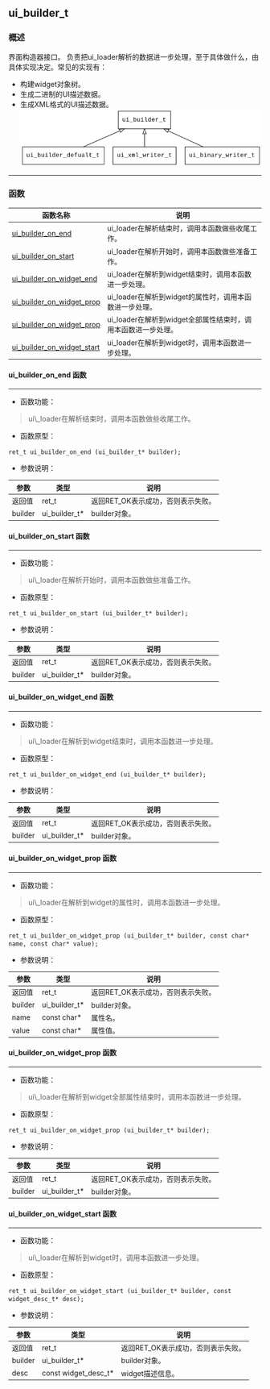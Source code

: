 ## ui\_builder\_t
### 概述
界面构造器接口。
负责把ui\_loader解析的数据进一步处理，至于具体做什么，由具体实现决定。常见的实现有：
* 构建widget对象树。
* 生成二进制的UI描述数据。
* 生成XML格式的UI描述数据。
![image](images/ui_builder_t_0.png)


----------------------------------
### 函数
<p id="ui_builder_t_methods">

| 函数名称 | 说明 | 
| -------- | ------------ | 
| <a href="#ui_builder_t_ui_builder_on_end">ui\_builder\_on\_end</a> | ui\_loader在解析结束时，调用本函数做些收尾工作。 |
| <a href="#ui_builder_t_ui_builder_on_start">ui\_builder\_on\_start</a> | ui\_loader在解析开始时，调用本函数做些准备工作。 |
| <a href="#ui_builder_t_ui_builder_on_widget_end">ui\_builder\_on\_widget\_end</a> | ui\_loader在解析到widget结束时，调用本函数进一步处理。 |
| <a href="#ui_builder_t_ui_builder_on_widget_prop">ui\_builder\_on\_widget\_prop</a> | ui\_loader在解析到widget的属性时，调用本函数进一步处理。 |
| <a href="#ui_builder_t_ui_builder_on_widget_prop">ui\_builder\_on\_widget\_prop</a> | ui\_loader在解析到widget全部属性结束时，调用本函数进一步处理。 |
| <a href="#ui_builder_t_ui_builder_on_widget_start">ui\_builder\_on\_widget\_start</a> | ui\_loader在解析到widget时，调用本函数进一步处理。 |
#### ui\_builder\_on\_end 函数
-----------------------

* 函数功能：

> <p id="ui_builder_t_ui_builder_on_end">ui\_loader在解析结束时，调用本函数做些收尾工作。


* 函数原型：

```
ret_t ui_builder_on_end (ui_builder_t* builder);
```

* 参数说明：

| 参数 | 类型 | 说明 |
| -------- | ----- | --------- |
| 返回值 | ret\_t | 返回RET\_OK表示成功，否则表示失败。 |
| builder | ui\_builder\_t* | builder对象。 |
#### ui\_builder\_on\_start 函数
-----------------------

* 函数功能：

> <p id="ui_builder_t_ui_builder_on_start">ui\_loader在解析开始时，调用本函数做些准备工作。


* 函数原型：

```
ret_t ui_builder_on_start (ui_builder_t* builder);
```

* 参数说明：

| 参数 | 类型 | 说明 |
| -------- | ----- | --------- |
| 返回值 | ret\_t | 返回RET\_OK表示成功，否则表示失败。 |
| builder | ui\_builder\_t* | builder对象。 |
#### ui\_builder\_on\_widget\_end 函数
-----------------------

* 函数功能：

> <p id="ui_builder_t_ui_builder_on_widget_end">ui\_loader在解析到widget结束时，调用本函数进一步处理。


* 函数原型：

```
ret_t ui_builder_on_widget_end (ui_builder_t* builder);
```

* 参数说明：

| 参数 | 类型 | 说明 |
| -------- | ----- | --------- |
| 返回值 | ret\_t | 返回RET\_OK表示成功，否则表示失败。 |
| builder | ui\_builder\_t* | builder对象。 |
#### ui\_builder\_on\_widget\_prop 函数
-----------------------

* 函数功能：

> <p id="ui_builder_t_ui_builder_on_widget_prop">ui\_loader在解析到widget的属性时，调用本函数进一步处理。


* 函数原型：

```
ret_t ui_builder_on_widget_prop (ui_builder_t* builder, const char* name, const char* value);
```

* 参数说明：

| 参数 | 类型 | 说明 |
| -------- | ----- | --------- |
| 返回值 | ret\_t | 返回RET\_OK表示成功，否则表示失败。 |
| builder | ui\_builder\_t* | builder对象。 |
| name | const char* | 属性名。 |
| value | const char* | 属性值。 |
#### ui\_builder\_on\_widget\_prop 函数
-----------------------

* 函数功能：

> <p id="ui_builder_t_ui_builder_on_widget_prop">ui\_loader在解析到widget全部属性结束时，调用本函数进一步处理。


* 函数原型：

```
ret_t ui_builder_on_widget_prop (ui_builder_t* builder);
```

* 参数说明：

| 参数 | 类型 | 说明 |
| -------- | ----- | --------- |
| 返回值 | ret\_t | 返回RET\_OK表示成功，否则表示失败。 |
| builder | ui\_builder\_t* | builder对象。 |
#### ui\_builder\_on\_widget\_start 函数
-----------------------

* 函数功能：

> <p id="ui_builder_t_ui_builder_on_widget_start">ui\_loader在解析到widget时，调用本函数进一步处理。


* 函数原型：

```
ret_t ui_builder_on_widget_start (ui_builder_t* builder, const widget_desc_t* desc);
```

* 参数说明：

| 参数 | 类型 | 说明 |
| -------- | ----- | --------- |
| 返回值 | ret\_t | 返回RET\_OK表示成功，否则表示失败。 |
| builder | ui\_builder\_t* | builder对象。 |
| desc | const widget\_desc\_t* | widget描述信息。 |
